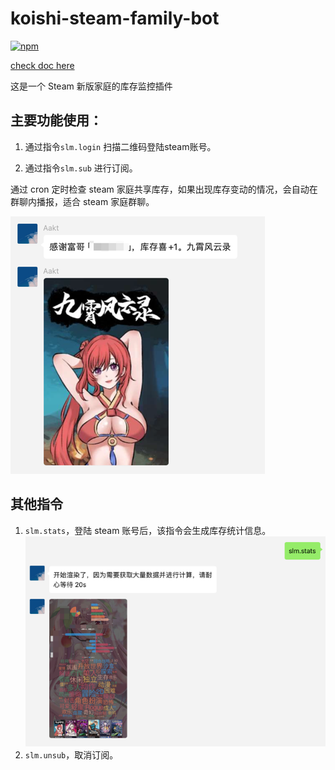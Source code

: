 # koishi-steam-family-bot

[![npm](https://img.shields.io/npm/v/koishi-plugin-steam-family-bot?style=flat-square)](https://www.npmjs.com/package/koishi-plugin-steam-family-bot)

[check doc here](https://koishi-steam-family-bot.ktlab.io/)

这是一个 Steam 新版家庭的库存监控插件

## 主要功能使用：

1. 通过指令`slm.login` 扫描二维码登陆steam账号。

2. 通过指令`slm.sub` 进行订阅。

通过 cron 定时检查 steam 家庭共享库存，如果出现库存变动的情况，会自动在群聊内播报，适合 steam 家庭群聊。

![img.png](/docs/public/img-1.png)

## 其他指令

1. `slm.stats`，登陆 steam 账号后，该指令会生成库存统计信息。
   ![img.png](/docs/public/img.png)
2. `slm.unsub`，取消订阅。


